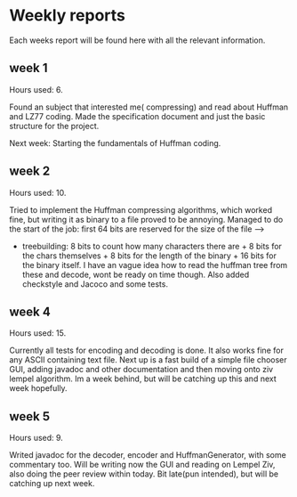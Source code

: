 # Weekly reports
Each weeks report will be found here with all the relevant information.

## week 1
Hours used: 6.

Found an subject that interested me( compressing) and read about Huffman and LZ77 coding. Made the specification document and just the basic structure for the project. 

Next week: Starting the fundamentals of Huffman coding.


## week 2
Hours used: 10.

Tried to implement the Huffman compressing algorithms, which worked fine, but writing it as binary to a file proved to be annoying. 
Managed to do the start of the job: first 64 bits are reserved for the size of the file --> 
+ treebuilding: 8 bits to count how many characters there are + 8 bits for the chars themselves + 8 bits for the length of the binary + 16 bits for the binary itself.
I have an vague idea how to read the huffman tree from these and decode, wont be ready on time though.
Also added checkstyle and Jacoco and some tests. 


## week 4
Hours used: 15.

Currently all tests for encoding and decoding is done. It also works fine for any ASCII containing text file. Next up is a fast build of a simple file chooser GUI, adding javadoc and other documentation and then moving onto ziv lempel algorithm. Im a week behind, but will be catching up this and next week hopefully. 


## week 5
Hours used: 9.

Writed javadoc for the decoder, encoder and HuffmanGenerator, with some commentary too. Will be writing now the GUI and reading on Lempel Ziv, also doing the peer review within today. Bit late(pun intended), but will be catching up next week.
